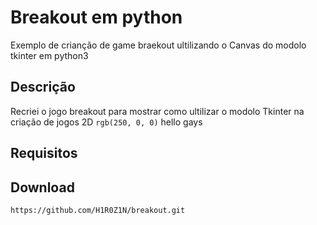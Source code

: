 # Breakout em python
Exemplo de crianção de game braekout ultilizando o Canvas do modolo tkinter em python3
## Descrição
Recriei o jogo breakout para mostrar como ultilizar o modolo Tkinter na criação de jogos 2D
`rgb(250, 0, 0)` hello gays
## Requisitos
## Download
```
https://github.com/H1R0Z1N/breakout.git
```


